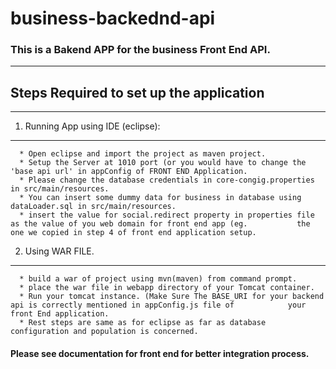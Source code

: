 # business-backednd-api

### This is a Bakend APP for the business Front End API.
***
## Steps Required to set up the application
***
  1. Running App using IDE (eclipse):
  ***

      * Open eclipse and import the project as maven project.
      * Setup the Server at 1010 port (or you would have to change the 'base api url' in appConfig of FRONT END Application.
      * Please change the database credentials in core-congig.properties in src/main/resources.
      * You can insert some dummy data for business in database using dataLoader.sql in src/main/resources.
      * insert the value for social.redirect property in properties file as the value of you web domain for front end app (eg.           the one we copied in step 4 of front end application setup.
  2. Using WAR FILE.
  ***

      * build a war of project using mvn(maven) from command prompt.
      * place the war file in webapp directory of your Tomcat container.
      * Run your tomcat instance. (Make Sure The BASE_URI for your backend api is correctly mentioned in appConfig.js file of            your front End application.
      * Rest steps are same as for eclipse as far as database configuration and population is concerned.

#### Please see documentation for front end for better integration process.

